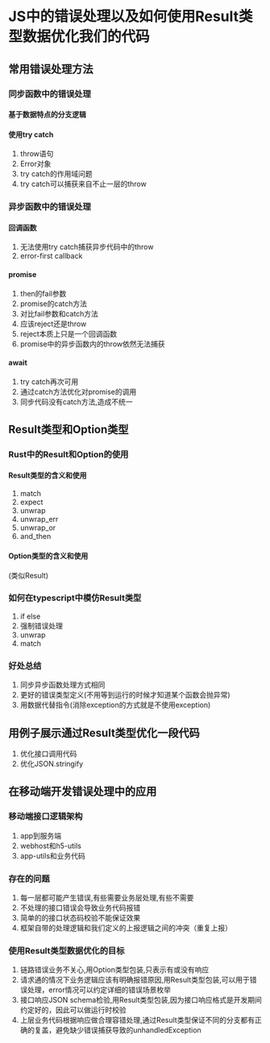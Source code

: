 # JS中的错误处理以及如何使用Result类型数据优化我们的代码

## 常用错误处理方法

### 同步函数中的错误处理
#### 基于数据特点的分支逻辑
#### 使用try catch
1. throw语句
2. Error对象
3. try catch的作用域问题
4. try catch可以捕获来自不止一层的throw

### 异步函数中的错误处理
#### 回调函数
1. 无法使用try catch捕获异步代码中的throw
2. error-first callback

#### promise
1. then的fail参数
2. promise的catch方法
3. 对比fail参数和catch方法
4. 应该reject还是throw
5. reject本质上只是一个回调函数
6. promise中的异步函数内的throw依然无法捕获

#### await
1. try catch再次可用
2. 通过catch方法优化对promise的调用
3. 同步代码没有catch方法,造成不统一

## Result类型和Option类型

### Rust中的Result和Option的使用

#### Result类型的含义和使用
1. match
2. expect
3. unwrap
4. unwrap_err
5. unwrap_or
6. and_then

#### Option类型的含义和使用
(类似Result)

### 如何在typescript中模仿Result类型
1. if else
2. 强制错误处理
3. unwrap
4. match

### 好处总结
1. 同步异步函数处理方式相同
2. 更好的错误类型定义(不用等到运行的时候才知道某个函数会抛异常)
3. 用数据代替指令(消除exception的方式就是不使用exception)

## 用例子展示通过Result类型优化一段代码
1. 优化接口调用代码
2. 优化JSON.stringify

## 在移动端开发错误处理中的应用

### 移动端接口逻辑架构
1. app到服务端
2. webhost和h5-utils
4. app-utils和业务代码

### 存在的问题
1. 每一层都可能产生错误,有些需要业务层处理,有些不需要
2. 不处理的接口错误会导致业务代码报错
3. 简单的的接口状态码校验不能保证效果
3. 框架自带的处理逻辑和我们定义的上报逻辑之间的冲突（重复上报）

### 使用Result类型数据优化的目标
1. 链路错误业务不关心,用Option类型包装,只表示有或没有响应
2. 请求通的情况下业务逻辑应该有明确报错原因,用Result类型包装,可以用于错误处理，error情况可以约定详细的错误场景枚举
3. 接口响应JSON schema检验,用Result类型包装,因为接口响应格式是开发期间约定好的，因此可以做运行时校验
4. 上层业务代码根据响应做合理容错处理,通过Result类型保证不同的分支都有正确的复盖，避免缺少错误捕获导致的unhandledException